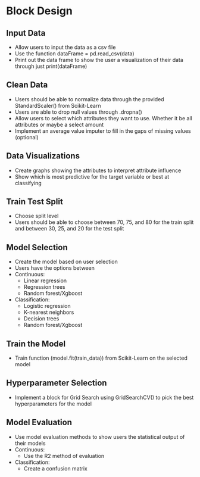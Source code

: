 # Block Design

## Input Data
- Allow users to input the data as a csv file
- Use the function dataFrame = pd.read_csv(data)
- Print out the data frame to show the user a visualization of their data through just print(dataFrame)

## Clean Data 
- Users should be able to normalize data through the provided StandardScaler() from Scikit-Learn 
- Users are able to drop null values through .dropna()
- Allow users to select which attributes they want to use. Whether it be all attributes or maybe a select amount
- Implement an average value imputer to fill in the gaps of missing values (optional)

## Data Visualizations
- Create graphs showing the attributes to interpret attribute influence
- Show which is most predictive for the target variable or best at classifying 

## Train Test Split
- Choose split level
- Users should be able to choose between 70, 75, and 80 for the train split and between 30, 25, and 20 for the test split

## Model Selection 
- Create the model based on user selection 
- Users have the options between
- Continuous: 
    - Linear regression
    - Regression trees 
    - Random forest/Xgboost
- Classification: 
    - Logistic regression
    - K-nearest neighbors
    - Decision trees
    - Random forest/Xgboost

## Train the Model
- Train function (model.fit(train_data)) from Scikit-Learn on the selected model 

## Hyperparameter Selection
- Implement a block for Grid Search using GridSearchCV() to pick the best hyperparameters for the model 

## Model Evaluation
- Use model evaluation methods to show users the statistical output of their models
- Continuous: 
    - Use the R2 method of evaluation 
- Classification:
    - Create a confusion matrix 
